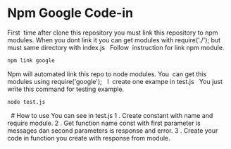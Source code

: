 # Npm Google Code-in
First  time after clone this repository you must link this repository to npm modules. When you dont link it you can get modules with require('./'); but must same directory with index.js
 
Follow  instruction for link npm module.
```bash
npm link google 
```
Npm will automated link this repo to node modules.
You  can get this modules using require('google');
 
I  create one exampe in test.js
 
You just write this command for testing example.
``` bash
node test.js    
```
 
# How to use
You can see in test.js
1 . Create constant with name and require module.
2 . Get function name const with first parameter is messages dan second parameters is response and error.
3 . Create your code in function you create with response from module.
